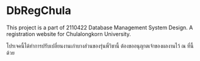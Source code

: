 # DbRegChula
This project is a part of 2110422 Database Management System Design. A registration website for Chulalongkorn University.

โปรเจคนี้ได้ทำการปรับเปลี่ยนงานเก่าบางส่วนของรุ่นพี่วิชานี้ ต้องขออนุญาตเจ้าของผลงานไว้ ณ ที่นี้ด้วย
